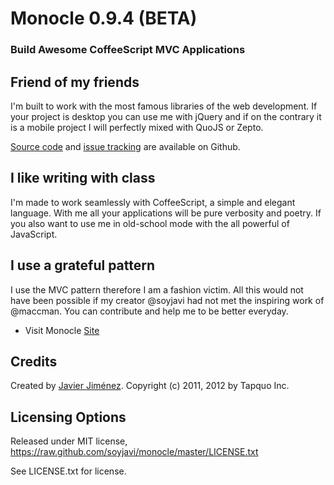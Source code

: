 # Monocle 0.9.4 (BETA)
### Build Awesome CoffeeScript MVC Applications

## Friend of my friends
I'm built to work with the most famous libraries of the web development. If your project is desktop you can use me with jQuery and if on the contrary it is a mobile project I will perfectly mixed with QuoJS or Zepto.

[Source code](https://github.com/soyjavi/monocle) and [issue tracking](https://github.com/soyjavi/monocle/issues) are available on Github.

## I like writing with class
I'm made to work seamlessly with CoffeeScript, a simple and elegant language. With me all your applications will be pure verbosity and poetry. If you also want to use me in old-school mode with the all powerful of JavaScript.

## I use a grateful pattern
I use the MVC pattern therefore I am a fashion victim. All this would not have been possible if my creator @soyjavi had not met the inspiring work of @maccman. You can contribute and help me to be better everyday.


- Visit Monocle [Site](http://monocle.tapquo.com/)

## Credits
Created by [Javier Jiménez](http://twitter.com/soyjavi).
Copyright (c) 2011, 2012 by Tapquo Inc.

## Licensing Options
Released under MIT license, https://raw.github.com/soyjavi/monocle/master/LICENSE.txt

See LICENSE.txt for license.
